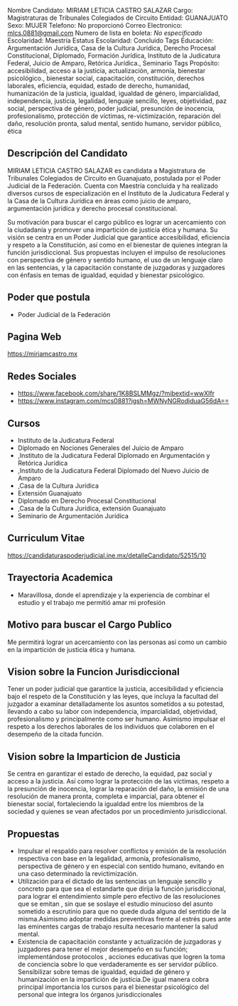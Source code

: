 Nombre Candidato: MIRIAM LETICIA CASTRO SALAZAR
Cargo: Magistraturas de Tribunales Colegiados de Circuito
Entidad: GUANAJUATO
Sexo: MUJER
Telefono: No proporcionó
Correo Electronico: mlcs.0881@gmail.com
Numero de lista en boleta: *No especificado*
Escolaridad: Maestría
Estatus Escolaridad: Concluido
Tags Educación: Argumentación Jurídica, Casa de la Cultura Jurídica, Derecho Procesal Constitucional, Diplomado, Formación Jurídica, Instituto de la Judicatura Federal, Juicio de Amparo, Retórica Jurídica., Seminario
Tags Propósito: accesibilidad, acceso a la justicia, actualización, armonía, bienestar psicológico., bienestar social, capacitación, constitución, derechos laborales, eficiencia, equidad, estado de derecho, humanidad, humanización de la justicia, igualdad, igualdad de género, imparcialidad, independencia, justicia, legalidad, lenguaje sencillo, leyes, objetividad, paz social, perspectiva de género, poder judicial, presunción de inocencia, profesionalismo, protección de víctimas, re-victimización, reparación del daño, resolución pronta, salud mental, sentido humano, servidor público, ética


## Descripción del Candidato 

MIRIAM LETICIA CASTRO SALAZAR es candidata a Magistratura de Tribunales Colegiados de Circuito en Guanajuato, postulada por el Poder Judicial de la Federación. Cuenta con Maestría concluida y ha realizado diversos cursos de especialización en el Instituto de la Judicatura Federal y la Casa de la Cultura Jurídica en áreas como juicio de amparo, argumentación jurídica y derecho procesal constitucional. 

Su motivación para buscar el cargo público es lograr un acercamiento con la ciudadanía y promover una impartición de justicia ética y humana. Su visión se centra en un Poder Judicial que garantice accesibilidad, eficiencia y respeto a la Constitución, así como en el bienestar de quienes integran la función jurisdiccional. Sus propuestas incluyen el impulso de resoluciones con perspectiva de género y sentido humano, el uso de un lenguaje claro en las sentencias, y la capacitación constante de juzgadoras y juzgadores con énfasis en temas de igualdad, equidad y bienestar psicológico.


## Poder que postula

- Poder Judicial de la Federación


## Pagina Web

https://miriamcastro.mx


## Redes Sociales

- https://www.facebook.com/share/1K8BSLMMgz/?mibextid=wwXIfr
- https://www.instagram.com/mcs0881?igsh=MWNyNGRodjduaG56dA==


## Cursos

- Instituto de la Judicatura Federal
- Diplomado en Nociones Generales del Juicio de Amparo
- ,Instituto de la Judicatura Federal Diplomado en Argumentación y Retórica Jurídica
- ,Instituto de la Judicatura Federal Diplomado del Nuevo Juicio de Amparo
- ,Casa de la Cultura Jurídica
- Extensión Guanajuato
- Diplomado en Derecho Procesal Constitucional
- ,Casa de la Cultura Jurídica, extensión Guanajuato
- Seminario de Argumentación Jurídica


## Curriculum Vitae

https://candidaturaspoderjudicial.ine.mx/detalleCandidato/52515/10


## Trayectoria Academica

- Maravillosa, donde el aprendizaje y la experiencia de combinar el estudio y el trabajo me permitió amar mi profesión


## Motivo para buscar el Cargo Publico

Me permitirá lograr un acercamiento con las personas así como un cambio en la impartición de justicia ética y humana.


## Vision sobre la Funcion Jurisdiccional

Tener un poder judicial que garantice la justicia, accesibilidad y eficiencia bajo el respeto de la Constitución y las leyes, que incluya la facultad del juzgador a examinar detalladamente los asuntos sometidos a su potestad, llevando a cabo su labor con independencia, imparcialidad, objetividad, profesionalismo y principalmente como ser humano. Asimismo impulsar el respeto a los derechos laborales de los individuos que colaboren en el desempeño de la citada función.


## Vision sobre la Imparticion de Justicia

Se centra en garantizar el estado de derecho, la equidad, paz social y acceso a la justicia. Así como lograr la protección de las víctimas, respeto a la presunción de inocencia, lograr la reparación del daño, la emisión de una resolución de manera pronta, completa e imparcial, para obtener el bienestar social, fortaleciendo la igualdad entre los miembros de la sociedad y quienes se vean afectados por un procedimiento jurisdiccional.


## Propuestas

- Impulsar el respaldo para resolver conflictos y emisión de la resolución respectiva con base en la legalidad, armonía, profesionalismo, perspectiva de género y en especial con sentido humano, evitando en una caso determinado la revictimización.
- Utilización para el dictado de las sentencias un lenguaje sencillo y concreto para que sea el estandarte que dirija la función jurisdiccional, para lograr el entendimiento simple pero efectivo de las resoluciones que se emitan , sin que se soslaye el estudio minucioso del asunto sometido a escrutinio para que no quede duda alguna del sentido de la misma.Asimismo adoptar medidas preventivas frente al estrés pues ante las eminentes cargas de trabajo resulta necesario mantener la salud mental.
- Existencia de capacitación constante y actualización de juzgadoras y juzgadores para tener el mejor desempeño en su función; implementándose protocolos , acciones educativas que logren la toma de conciencia sobre lo que verdaderamente es ser servidor público. Sensibilizar sobre temas de igualdad, equidad de género y humanización en la impartición de justicia.De igual manera cobra principal importancia los cursos para el bienestar psicológico del personal que integra los órganos jurisdiccionales

